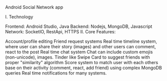 Android Social Network app

I. Technology

Frontend: Android Studio, Java
Backend: Nodejs, MongoDB, Javascript
Network: SocketIO, RestApi, HTTPS
II. Core Features:

Account/profile editing
Friend request systems
Real time timeline system, where user can share their story (images) and other users can comment, react to the post
Real time chat system
Chat can include custom emojis (non-unicode), images.
Tinder like Swipe Card to suggest friends with proper "similarity" algorithm
Score system to match user with each others base on their activity (comment, react, add friend) using complex MongoDB queries
Real time notifications for many systems.
